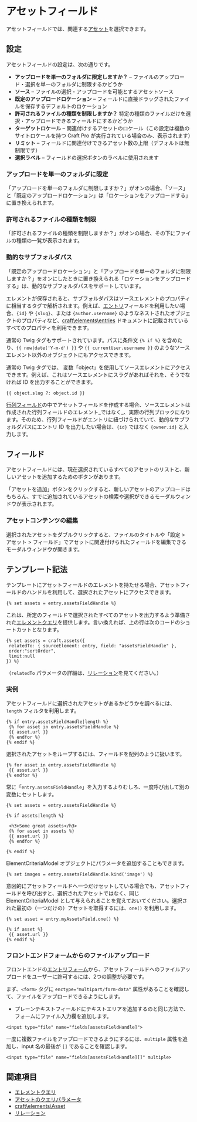 アセットフィールド
=============

アセットフィールドでは、関連する[アセット](assets.md)を選択できます。

## 設定

アセットフィールドの設定は、次の通りです。

* **アップロードを単一のフォルダに限定しますか？** – ファイルのアップロード・選択を単一のフォルダに制限するかどうか
* **ソース** – ファイルの選択・アップロードを可能とするアセットソース
* **既定のアップロードロケーション** – フィールドに直接ドラッグされたファイルを保存するデフォルトのロケーション
* **許可されるファイルの種類を制限しますか？** 特定の種類のファイルだけを選択・アップロードできるフィールドにするかどうか
* **ターゲットロケール** – 関連付けするアセットのロケール（この設定は複数のサイトロケールを持つ Craft Pro が実行されている場合のみ、表示されます）
* **リミット** – フィールドに関連付けできるアセット数の上限（デフォルトは無制限です）
* **選択ラベル** – フィールドの選択ボタンのラベルに使用されます

### アップロードを単一のフォルダに限定

「アップロードを単一のフォルダに制限しますか？」がオンの場合、「ソース」と「既定のアップロードロケーション」は「ロケーションをアップロードする」に置き換えられます。

### 許可されるファイルの種類を制限

「許可されるファイルの種類を制限しますか？」がオンの場合、その下にファイルの種類の一覧が表示されます。

### 動的なサブフォルダパス

「既定のアップロードロケーション」と「アップロードを単一のフォルダに制限しますか？」をオンにしたときに置き換えられる「ロケーションをアップロードする」は、動的なサブフォルダパスをサポートしています。

エレメントが保存されると、サブフォルダパスはソースエレメントのプロパティに相当するタグで解析されます。例えば、[エントリ](sections-and-entries.md)フィールドを利用したい場合、`{id}` や `{slug}`、または `{author.username}` のようなネストされたオブジェクトのプロパティなど、[craft\elements\entries](https://docs.craftcms.com/api/v3/craft-elements-entry.html) ドキュメントに記載されているすべてのプロパティを利用できます。

通常の Twig タグもサポートされています。パスに条件文 `{% if %}` を含めたり、`{{ now|date('Y-m-d') }}` や `{{ currentUser.username }}` のようなソースエレメント以外のオブジェクトにもアクセスできます。

通常の Twig タグでは、 変数「object」を使用してソースエレメントにアクセスできます。例えば、これはソースエレメントにスラグがあればそれを、そうでなければ ID を出力することができます。

```twig
{{ object.slug ?: object.id }}
```

[行列フィールド](matrix-fields.md)の中でアセットフィールドを作成する場合、ソースエレメントは作成された行列フィールドのエレメント_ではなく_、実際の行列ブロックになります。そのため、行列フィールドがエントリに紐づけられていて、動的なサブフォルダパスにエントリ ID を出力したい場合は、`{id}` ではなく `{owner.id}` と入力します。

## フィールド

アセットフィールドには、現在選択されているすべてのアセットのリストと、新しいアセットを追加するためのボタンがあります。

「アセットを追加」ボタンをクリックすると、新しいアセットのアップロードはもちろん、すでに追加されているアセットの検索や選択ができるモーダルウィンドウが表示されます。

### アセットコンテンツの編集

選択されたアセットをダブルクリックすると、ファイルのタイトルや「設定 > アセット > フィールド」でアセットに関連付けられたフィールドを編集できるモーダルウィンドウが開きます。

## テンプレート記法

テンプレートにアセットフィールドのエレメントを持たせる場合、アセットフィールドのハンドルを利用して、選択されたアセットにアクセスできます。

```twig
{% set assets = entry.assetsFieldHandle %}
```

これは、所定のフィールドで選択されたすべてのアセットを出力するよう準備された[エレメントクエリ](element-queries.md)を提供します。言い換えれば、上の行は次のコードのショートカットとなります。

```twig
{% set assets = craft.assets({
 relatedTo: { sourceElement: entry, field: "assetsFieldHandle" },
 order:"sortOrder",
 limit:null
}) %}
```

（`relatedTo` パラメータの詳細は、[リレーション](relations.md)を見てください。）

### 実例

アセットフィールドに選択されたアセットがあるかどうかを調べるには、`length` フィルタを利用します。

```twig
{% if entry.assetsFieldHandle|length %}
 {% for asset in entry.assetsFieldHandle %}
 {{ asset.url }}
 {% endfor %}
{% endif %}
```

選択されたアセットをループするには、フィールドを配列のように扱います。

```twig
{% for asset in entry.assetsFieldHandle %}
 {{ asset.url }}
{% endfor %}
```

常に「`entry.assetsFieldHandle`」を入力するよりむしろ、一度呼び出して別の変数にセットします。

```twig
{% set assets = entry.assetsFieldHandle %}

{% if assets|length %}

 <h3>Some great assets</h3>
 {% for asset in assets %}
 {{ asset.url }}
 {% endfor %}

{% endif %}
```

ElementCriteriaModel オブジェクトにパラメータを追加することもできます。

```twig
{% set images = entry.assetsFieldHandle.kind('image') %}
```

意図的にアセットフィールドへ一つだけセットしている場合でも、アセットフィールドを呼び出すと、選択されたアセットではなく、同じ ElementCriteriaModel として与えられることを覚えておいてください。選択された最初の（一つだけの）アセットを取得するには、`one()` を利用します。

```twig
{% set asset = entry.myAssetsField.one() %}

{% if asset %}
 {{ asset.url }}
{% endif %}
```

### フロントエンドフォームからのファイルアップロード

フロントエンドの[エントリフォーム](templating/examples/entry-form.md)から、アセットフィールドへのファイルアップロードをユーザーに許可するには、2つの調整が必要です。

まず、`<form>` タグに `enctype="multipart/form-data"` 属性があることを確認して、ファイルをアップロードできるようにします。

* プレーンテキストフィールドにテキストエリアを追加するのと同じ方法で、フォームにファイル入力欄を追加します。

```markup
<input type="file" name="fields[assetsFieldHandle]">
```

一度に複数ファイルをアップロードできるようにするには、`multiple` 属性を追加し、input 名の最後が `[]` であることを確認します。

```markup
<input type="file" name="fields[assetsFieldHandle][]" multiple>
```

## 関連項目

* [エレメントクエリ](element-queries.md)
* [アセットのクエリパラメータ](element-query-params/asset-query-params.md)
* [craft\elements\Asset](https://docs.craftcms.com/api/v3/craft-elements-asset.html)
* [リレーション](relations.md)

